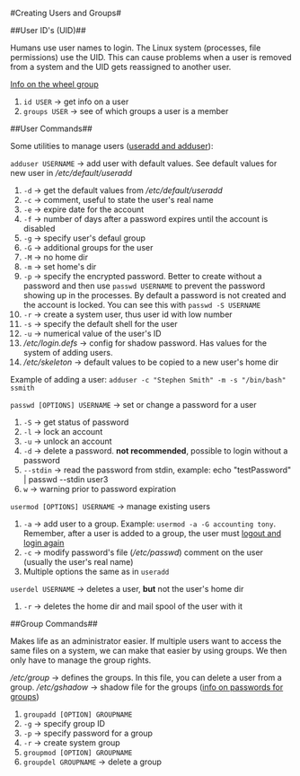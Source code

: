 #Creating Users and Groups#

##User ID's (UID)##

Humans use user names to login. The Linux system (processes, file permissions) use the UID. This can cause problems when a user is removed from a system and the UID gets reassigned to another user.

[Info on the wheel group](https://access.redhat.com/documentation/en-US/Red_Hat_Enterprise_Linux_OpenStack_Platform/2/html/Getting_Started_Guide/ch02s03.html)

1. `id USER` -> get info on a user
2. `groups USER` -> see of which groups a user is a member

##User Commands##

Some utilities to manage users ([useradd and adduser](http://askubuntu.com/questions/345974/what-is-the-difference-between-adduser-and-useradd)):

`adduser USERNAME` -> add user with default values. See default values for new user in */etc/default/useradd*
  1. `-d` -> get the default values from */etc/default/useradd*
  2. `-c` -> comment, useful to state the user's real name
  3. `-e` -> expire date for the account
  4. `-f` -> number of days after a password expires until the account is disabled
  5. `-g` -> specify user's defaul group
  6. `-G` -> additional groups for the user
  7. `-M` -> no home dir
  8. `-m` -> set home's dir
  9. `-p` -> specify the encrypted password. Better to create without a password and then use `passwd USERNAME` to prevent the password showing up in the processes. By default a password is not created and the account is locked. You can see this with `passwd -S USERNAME`
  10. `-r` -> create a system user, thus user id with low number
  11. `-s` -> specify the default shell for the user
  12. `-u` -> numerical value of the user's ID
2. */etc/login.defs* -> config for shadow password. Has values for the system of adding users.
3. */etc/skeleton* -> default values to be copied to a new user's home dir

Example of adding a user:
`adduser -c "Stephen Smith" -m -s "/bin/bash" ssmith`

`passwd [OPTIONS] USERNAME` -> set or change a password for a user
  1. `-S` -> get status of password
  2. `-l` -> lock an account
  3. `-u` -> unlock an account
  4. `-d` -> delete a password. **not recommended**, possible to login without a password
  5. `--stdin` -> read the password from stdin, example: echo "testPassword" |  passwd --stdin user3
  6. `w` -> warning prior to password expiration

`usermod [OPTIONS] USERNAME` -> manage existing users
  1. `-a` -> add user to a group. Example: `usermod -a -G accounting tony`. Remember, after a user is added to a group, the user must [logout and login again](http://stackoverflow.com/questions/5054888/linux-why-cant-i-write-even-though-i-have-group-permissions) 
  2. `-c` -> modify password's file (*/etc/passwd*) comment on the user (usually the user's real name)
  3. Multiple options the same as in `useradd`

`userdel USERNAME` -> deletes a user, **but** not the user's home dir
  1. `-r` -> deletes the home dir and mail spool of the user with it

##Group Commands##

Makes life as an administrator easier. If multiple users want to access the same files on a system, we can make that easier by using groups. We then only have to manage the group rights.

*/etc/group* -> defines the groups. In this file, you can delete a user from a group.
*/etc/gshadow* -> shadow file for the groups ([info on passwords for groups](http://meinit.nl/a-group-password-in-linux))

1. `groupadd [OPTION] GROUPNAME`
  1. `-g` -> specify group ID
  2. `-p` -> specify password for a group
  3. `-r` -> create system group
2. `groupmod [OPTION] GROUPNAME`
3. `groupdel GROUPNAME` -> delete a group
